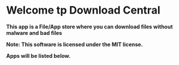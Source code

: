 # Welcome tp Download Central

**This app is a File/App store where you can download files without malware and bad files**

**Note: This software is licensed under the MIT license.**

**Apps will be listed below.**
